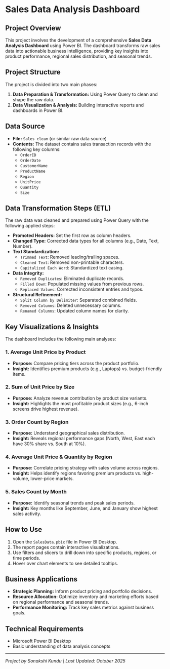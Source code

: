 # Sales Data Analysis Dashboard

## Project Overview
This project involves the development of a comprehensive **Sales Data Analysis Dashboard** using Power BI. The dashboard transforms raw sales data into actionable business intelligence, providing key insights into product performance, regional sales distribution, and seasonal trends.

## Project Structure
The project is divided into two main phases:
1.  **Data Preparation & Transformation:** Using Power Query to clean and shape the raw data.
2.  **Data Visualization & Analysis:** Building interactive reports and dashboards in Power BI.

## Data Source
- **File:** `Sales_clean` (or similar raw data source)
- **Contents:** The dataset contains sales transaction records with the following key columns:
  - `OrderID`
  - `OrderDate`
  - `CustomerName`
  - `ProductName`
  - `Region`
  - `UnitPrice`
  - `Quantity`
  - `Size`

## Data Transformation Steps (ETL)
The raw data was cleaned and prepared using Power Query with the following applied steps:

- **Promoted Headers:** Set the first row as column headers.
- **Changed Type:** Corrected data types for all columns (e.g., Date, Text, Number).
- **Text Standardization:** 
  - `Trimmed Text`: Removed leading/trailing spaces.
  - `Cleaned Text`: Removed non-printable characters.
  - `Capitalized Each Word`: Standardized text casing.
- **Data Integrity:**
  - `Removed Duplicates`: Eliminated duplicate records.
  - `Filled Down`: Populated missing values from previous rows.
  - `Replaced Values`: Corrected inconsistent entries and typos.
- **Structural Refinement:**
  - `Split Column by Delimiter`: Separated combined fields.
  - `Removed Columns`: Deleted unnecessary columns.
  - `Renamed Columns`: Updated column names for clarity.

## Key Visualizations & Insights
The dashboard includes the following main analyses:

### 1. Average Unit Price by Product
- **Purpose:** Compare pricing tiers across the product portfolio.
- **Insight:** Identifies premium products (e.g., Laptops) vs. budget-friendly items.

### 2. Sum of Unit Price by Size
- **Purpose:** Analyze revenue contribution by product size variants.
- **Insight:** Highlights the most profitable product sizes (e.g., 6-inch screens drive highest revenue).

### 3. Order Count by Region
- **Purpose:** Understand geographical sales distribution.
- **Insight:** Reveals regional performance gaps (North, West, East each have 30% share vs. South at 10%).

### 4. Average Unit Price & Quantity by Region
- **Purpose:** Correlate pricing strategy with sales volume across regions.
- **Insight:** Helps identify regions favoring premium products vs. high-volume, lower-price markets.

### 5. Sales Count by Month
- **Purpose:** Identify seasonal trends and peak sales periods.
- **Insight:** Key months like September, June, and January show highest sales activity.

## How to Use
1.  Open the `SalesData.pbix` file in Power BI Desktop.
2.  The report pages contain interactive visualizations.
3.  Use filters and slicers to drill down into specific products, regions, or time periods.
4.  Hover over chart elements to see detailed tooltips.

## Business Applications
- **Strategic Planning:** Inform product pricing and portfolio decisions.
- **Resource Allocation:** Optimize inventory and marketing efforts based on regional performance and seasonal trends.
- **Performance Monitoring:** Track key sales metrics against business goals.

## Technical Requirements
- Microsoft Power BI Desktop
- Basic understanding of data analysis concepts

---
*Project by Sonakshi Kundu | Last Updated: October 2025*
